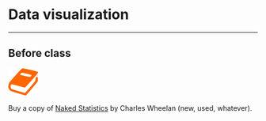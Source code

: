 # Data visualization

---

## Before class

![](/assets/book.png)

Buy a copy of [Naked Statistics](https://www.amazon.com/Naked-Statistics-Stripping-Dread-Data/dp/0393071952/) by Charles Wheelan (new, used, whatever).

